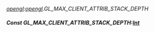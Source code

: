 _[opengl](../../modules/opengl/opengl-module.md):[opengl](../../modules/opengl/opengl-module.md).GL\_MAX\_CLIENT\_ATTRIB\_STACK\_DEPTH_
##### Const GL\_MAX\_CLIENT\_ATTRIB\_STACK\_DEPTH:[Int](../../modules/wonkey/wonkey-types-int.md)
